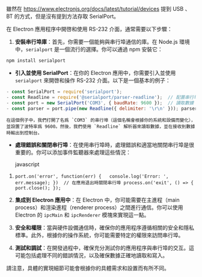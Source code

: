 雖然在 https://www.electronjs.org/docs/latest/tutorial/devices
提到 USB 、BT 的方式，但是沒有提到方法存取 SerialPort。

在 Electron 應用程序中開啓和使用 RS-232 介面，通常需要以下步驟：

1. **安裝串行埠庫**：首先，你需要一個能夠與串行埠通信的庫。在 Node.js 環境中，`serialport` 是一個流行的選擇。你可以通過 npm 安裝它：

```bash
npm install serialport
```
    
- **引入並使用 SerialPort**：在你的 Electron 應用中，你需要引入並使用 `serialport` 來開啓和操作 RS-232 介面。以下是一個基本的例子：
```js
- const SerialPort = require('serialport'); 
- const Readline = require('@serialport/parser-readline');  // 配置串行埠 
- const port = new SerialPort('COM3', { baudRate: 9600 });  // 讀取數據 
- const parser = port.pipe(new Readline({ delimiter: '\r\n' })); parser.on('data', console.log);`
```
    
    在這個例子中，我們打開了名爲 `COM3` 的串行埠（這個名稱會根據你的系統和設備而變化），並設置了波特率爲 9600。然後，我們使用 `Readline` 解析器來讀取數據，並在接收到數據時輸出到控制台。
    
- **處理錯誤和關閉串行埠**：在使用串行埠時，處理錯誤和適當地關閉串行埠是很重要的。你可以添加事件監聽器來處理這些情況：
    
    javascript
    

1. `port.on('error', function(err) {   console.log('Error: ', err.message); })  // 在應用退出時關閉串行埠 process.on('exit', () => {   port.close(); });`
    
2. **集成到 Electron 應用中**：在 Electron 中，你可能需要在主進程（main process）和渲染進程（renderer process）之間進行通信。你可以使用 Electron 的 `ipcMain` 和 `ipcRenderer` 模塊來實現這一點。
    
3. **安全和權限**：當與硬件設備通信時，確保你的應用程序遵循相關的安全和隱私標準。此外，根據你的操作系統，你可能需要特定的權限來訪問串行埠。
    
4. **測試和調試**：在開發過程中，確保充分測試你的應用程序與串行埠的交互。這可能包括處理不同的錯誤情況，以及確保數據正確地讀取和寫入。
    

請注意，具體的實現細節可能會根據你的具體需求和設置而有所不同。